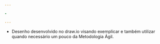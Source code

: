 ```yaml
---

- 

---
```


- Desenho desenvolvido no draw.io visando exemplicar e também utilizar quando necessário um pouco da Metodologia Ágil.

